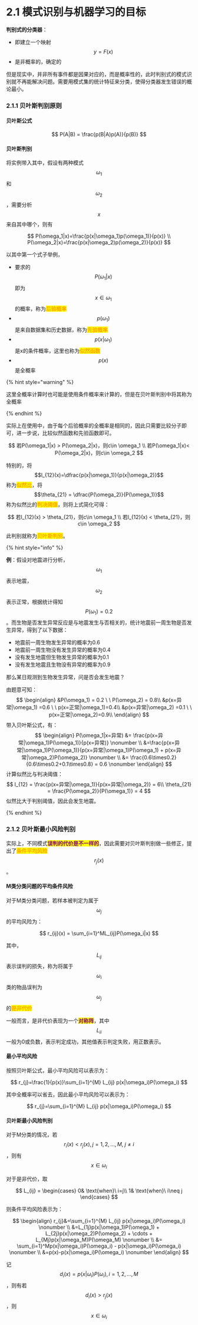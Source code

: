 # 2.1 模式识别与机器学习的目标

**判别式的分类器**：

* 即建立一个映射$$y=F(x)$$
* 是非概率的，确定的

但是现实中，并非所有事件都是因果对应的，而是概率性的，此时判别式的模式识别就不再能解决问题。需要用模式集的统计特征来分类，使得分类器发生错误的概论最小。

### 2.1.1 贝叶斯判别原则

#### 贝叶斯公式

$$
P(A|B) = \frac{p(B|A)p(A)}{p(B)}
$$

#### 贝叶斯判别

将实例带入其中，假设有两种模式$$\omega_1$$和$$\omega_2$$，需要分析$$x$$来自其中哪个，则有

$$
P(\omega_1|x)=\frac{p(x|\omega_1)p(\omega_1)}{p(x)}
\\ 
P(\omega_2|x)=\frac{p(x|\omega_2)p(\omega_2)}{p(x)}
$$

以其中第一个式子举例，

* 要求的 $$P(\omega_1|x)%$$ 即为 $$x \in \omega_1$$ 的概率，称为<mark style="color:orange;">**后验概率**</mark>
* $$p(\omega_1)$$ 是来自数据集和历史数据，称为<mark style="color:orange;">**先验概率**</mark>
* $$p(x|\omega_1)$$ 是x的条件概率，这里也称为<mark style="color:orange;">**似然函数**</mark>
* $$p(x)$$ 是全概率

{% hint style="warning" %}

这里全概率计算时也可能是使用条件概率来计算的，但是在贝叶斯判别中将其称为全概率

{% endhint %}



实际上在使用中，由于每个后验概率的全概率是相同的，因此只需要比较分子即可，进一步说，比较似然函数和先验函数即可。

$$
若P(\omega_1|x) > P(\omega_2|x)，则c\in \omega_1 
\\ 
若P(\omega_1|x)< P(\omega_2|x)，则c\in \omega_2
$$

特别的，将$$l_{12}(x)=\dfrac{p(x|\omega_1)}{p(x|\omega_2)}$$称为<mark style="color:orange;">**似然比**</mark>，将$$\theta_{21} = \dfrac{P(\omega_2)}{P(\omega_1)}$$称为似然比的<mark style="color:orange;">**判决阈值**</mark>，则将上式简化可得：

$$
若l_{12}(x) > \theta_{21}，则c\in \omega_1 \\ 若l_{12}(x) < \theta_{21}，则c\in \omega_2
$$

此判别就称为<mark style="color:orange;">**贝叶斯判别**</mark>。

{% hint style="info" %}

**例**：假设对地震进行分析，$$\omega_1$$表示地震，$$\omega_2$$表示正常，根据统计得知$$P(\omega_1)=0.2$$。而生物是否发生异常反应是与地震发生与否相关的，统计地震前一周生物是否发生异常，得到了以下数据：

- 地震前一周生物发生异常的概率为0.6
- 地震前一周生物没有发生异常的概率为0.4
- 没有发生地震但生物发生异常的概率为0.1
- 没有发生地震且生物没有异常的概率为0.9

那么某日观测到生物发生异常，问是否会发生地震？



由题意可知：
$$
\begin{align}
&P(\omega_1) = 0.2 \ \ P(\omega_2) = 0.8\\
&p(x=异常|\omega_1) =0.6 \ \ p(x=正常|\omega_1)=0.4\\
&p(x=异常|\omega_2) =0.1 \ \ p(x=正常|\omega_2)=0.9\\
\end{align}
$$
带入贝叶斯公式，有：
$$
\begin{align}
P(\omega_1|x=异常) &= \frac{p(x=异常|\omega_1)P(\omega_1)}{p(x=异常)} \nonumber
\\
&=\frac{p(x=异常|\omega_1)P(\omega_1)}{p(x=异常|\omega_1)P(\omega_1) + p(x=异常|\omega_2)P(\omega_2)} \nonumber
\\
&= \frac{0.6\times0.2}{0.6\times0.2+0.1\times0.8} = 0.6 \nonumber
\end{align}
$$
计算似然比与判决阈值：
$$
l_{12} = \frac{p(x=异常|\omega_1)}{p(x=异常|\omega_2)} = 6\\
\theta_{21} = \frac{P(\omega_2)}{P(\omega_1)} = 4
$$
似然比大于判别阈值，因此会发生地震。

{% endhint %}

### 2.1.2 贝叶斯最小风险判别

实际上，不同模式<mark style="color:purple;">**误判的代价是不一样的**</mark>，因此需要对贝叶斯判别做一些修正，提出了<mark style="color:orange;">**条件平均风险**</mark> $$r_j(x)$$。

#### M类分类问题的平均条件风险

对于M类分类问题，若样本被判定为属于$$\omega_j$$的平均风险为：

$$
r_{ij}(x) = \sum_{i=1}^ML_{ij}P(\omega_i|x)
$$

其中，$$L_{ij}$$表示误判的损失，称为将属于$$\omega_i$$类的物品误判为$$\omega_j$$的<mark style="color:orange;">**是非代价**</mark>

一般而言，是非代价表现为一个<mark style="color:purple;">**对称阵**</mark>，其中$$L_{ii}$$一般为0或负数，表示判定成功，其他值表示判定失败，用正数表示。

#### 最小平均风险

按照贝叶斯公式，最小平均风险可以表示为：

$$
r_{j}=\frac{1}{p(x)}\sum_{i=1}^{M} L_{ij} p(x|\omega_i)P(\omega_i)
$$

其中全概率可以省去，因此最小平均风险可以表示为：

$$
r_{j}=\sum_{i=1}^{M} L_{ij} p(x|\omega_i)P(\omega_i)
$$

#### 贝叶斯最小风险判别

对于M分类的情况，若 $$r_i(x) < r_j(x),j=1,2,\dots,M,\ j\neq i$$ ，则有$$x \in \omega_i$$

对于是非代价，取

$$
L_{ij} = \begin{cases} 0& \text{when}\ i=j\\ 1& \text{when}\ i\neq j \end{cases}
$$

则条件平均风险表示为：

$$
\begin{align} 
r_{j}&=\sum_{i=1}^{M} L_{ij} p(x|\omega_i)P(\omega_i) \nonumber
\\ 
&=L_{1j}p(x|\omega_1)P(\omega_1) + L_{2j}p(x|\omega_2)P(\omega_2) + \cdots + L_{Mj}p(x|\omega_M)P(\omega_M) \nonumber
\\ 
&= \sum_{i=1}^Mp(x|\omega_i)P(\omega_i) - p(x|\omega_i)P(\omega_i) \nonumber
\\ 
&=p(x)-p(x|\omega_i)P(\omega_i) \nonumber
\end{align}
$$

记$$d_i(x)=p(x|\omega_i)P(\omega_i),i=1,2,\dots,M$$，则有若$$d_i(x) > r_j(x)$$，则$$x \in \omega_i$$
